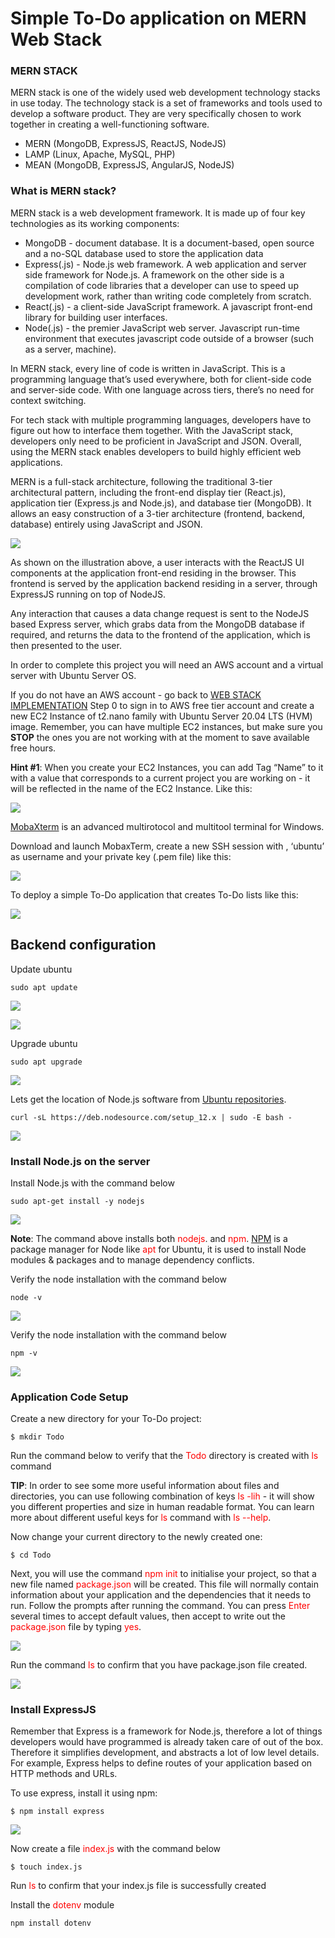 # Simple To-Do application on MERN Web Stack

### MERN STACK
MERN stack is one of the widely used web development technology stacks in use today. The technology stack is a set of frameworks and tools used to develop a software product. They are very specifically chosen to work together in creating a well-functioning software.

- MERN (MongoDB, ExpressJS, ReactJS, NodeJS)
- LAMP (Linux, Apache, MySQL, PHP) 
- MEAN (MongoDB, ExpressJS, AngularJS, NodeJS)

### What is MERN stack?
MERN stack is a web development framework. It is made up of four key technologies as its working components: 
- MongoDB - document database. It is a document-based, open source and a no-SQL database used to store the application data 
- Express(.js) - Node.js web framework. A web application and server side framework for Node.js. A framework on the other side is a compilation of code libraries that a developer can use to speed up development work, rather than writing code completely from scratch.
- React(.js) - a client-side JavaScript framework. A javascript front-end library for building user interfaces.
- Node(.js) - the premier JavaScript web server. Javascript run-time environment that executes javascript code outside of a browser (such as a server, machine).

In MERN stack, every line of code is written in JavaScript. This is a programming language that’s used everywhere, both for client-side code and server-side code. With one language across tiers, there’s no need for context switching.

For tech stack with multiple programming languages, developers have to figure out how to interface them together. With the JavaScript stack, developers only need to be proficient in JavaScript and JSON. Overall, using the MERN stack enables developers to build highly efficient web applications.

MERN is a full-stack architecture, following the traditional 3-tier architectural pattern, including the front-end display tier (React.js), application tier (Express.js and Node.js), and database tier (MongoDB). It allows an easy construction of  a 3-tier architecture (frontend, backend, database) entirely using JavaScript and JSON.

![](./images/mern.png)

As shown on the illustration above, a user interacts with the ReactJS UI components at the application front-end residing in the browser. This frontend is served by the application backend residing in a server, through ExpressJS running on top of NodeJS.

Any interaction that causes a data change request is sent to the NodeJS based Express server, which grabs data from the MongoDB database if required, and returns the data to the frontend of the application, which is then presented to the user.

In order to complete this project you will need an AWS account and a virtual server with Ubuntu Server OS.

If you do not have an AWS account - go back to [WEB STACK IMPLEMENTATION](https://github.com/samuelbartels20/web-stack-implementation) Step 0 to sign in to AWS free tier account and create a new EC2 Instance of t2.nano family with Ubuntu Server 20.04 LTS (HVM) image. Remember, you can have multiple EC2 instances, but make sure you **STOP** the ones you are not working with at the moment to save available free hours.

**Hint #1**: When you create your EC2 Instances, you can add Tag “Name” to it with a value that corresponds to a current project you are working on - it will be reflected in the name of the EC2 Instance. Like this:

![](./images/EC2_tag.png)

[MobaXterm](https://mobaxterm.mobatek.net/download.html) is an advanced multirotocol and multitool terminal for Windows.

Download and launch MobaxTerm, create a new SSH session with , ‘ubuntu’ as username and your private key (.pem file) like this:

![](./images/MobaXterm.gif)

To deploy a simple To-Do application that creates To-Do lists like this:

![](./images/mern.gif)

##  Backend configuration
Update ubuntu

```
sudo apt update
```
![](./images/ec2.png)

![](./images/update.png)

Upgrade ubuntu
```
sudo apt upgrade
```
![](./images/upgrade.png)

Lets get the location of Node.js software from [Ubuntu repositories](https://github.com/nodesource/distributions#deb).

```
curl -sL https://deb.nodesource.com/setup_12.x | sudo -E bash -
```

![](./images/side.png)

### Install Node.js on the server
Install Node.js with the command below
```
sudo apt-get install -y nodejs
```
![](./images/node.png)

**Note**: The command above installs both <span style="color:red">nodejs</span>. and <span style="color:red">npm</span>. [NPM](https://www.npmjs.com/) is a package manager for Node like <span style="color:red">apt</span> for Ubuntu, it is used to install Node modules & packages and to manage dependency conflicts.

Verify the node installation with the command below
```
node -v 
```
![](./images/version.png)

Verify the node installation with the command below
```
npm -v 
```
![](./images/n-version.png)

### Application Code Setup
Create a new directory for your To-Do project:
```
$ mkdir Todo
```

Run the command below to verify that the <span style="color:red">Todo</span> directory is created with <span style="color:red">ls</span> command

**TIP**: In order to see some more useful information about files and directories, you can use following combination of keys <span style="color:red">ls -lih</span> - it will show you different properties and size in human readable format. You can learn more about different useful keys for <span style="color:red">ls </span> command with <span style="color:red">ls --help</span>.

Now change your current directory to the newly created one:
```
$ cd Todo
```

Next, you will use the command <span style="color:red">npm init</span> to initialise your project, so that a new file named <span style="color:red">package.json</span> will be created. This file will normally contain information about your application and the dependencies that it needs to run. Follow the prompts after running the command. You can press <span style="color:red">Enter</span> several times to accept default values, then accept to write out the <span style="color:red">package.json</span> file by typing <span style="color:red">yes</span>.

![](./images/npm.png)

Run the command <span style="color:red">ls</span> to confirm that you have package.json file created.

![](./images/ls.png)

### Install ExpressJS
Remember that Express is a framework for Node.js, therefore a lot of things developers would have programmed is already taken care of out of the box. Therefore it simplifies development, and abstracts a lot of low level details. For example, Express helps to define routes of your application based on HTTP methods and URLs.

To use express, install it using npm:
```
$ npm install express
```
![](./images/crop.png)

Now create a file <span style="color:red">index.js</span> with the command below
```
$ touch index.js
```
Run <span style="color:red">ls</span> to confirm that your index.js file is successfully created

Install the <span style="color:red">dotenv</span> module
```
npm install dotenv
````




